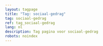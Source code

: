 ```yaml
---
layout: tagpage
title: "Tag: sociaal-gedrag"
tag: sociaal-gedrag
ref: tag_sociaal-gedrag
lang: nl
description: Tag pagina voor sociaal-gedrag
robots: noindex
---
```

